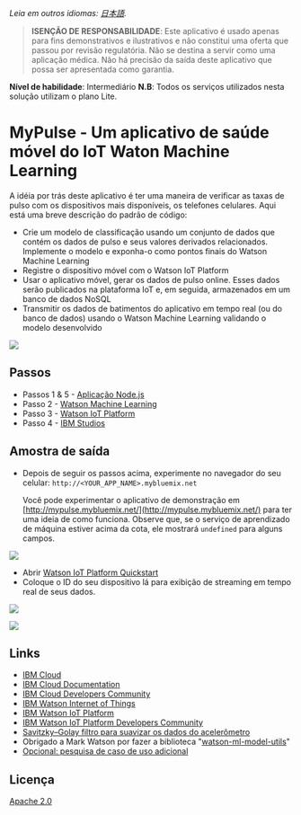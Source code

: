 *Leia em outros idiomas: [日本語](README-ja.md).*

> **ISENÇÃO DE RESPONSABILIDADE**: Este aplicativo é usado apenas para fins demonstrativos e ilustrativos e não constitui uma oferta que passou por revisão regulatória. Não se destina a servir como uma aplicação médica. Não há precisão da saída deste aplicativo que possa ser apresentada como garantia.

**__Nível de habilidade__**: Intermediário
**__N.B__**: Todos os serviços utilizados nesta solução utilizam o plano Lite. 

# MyPulse - Um aplicativo de saúde móvel do IoT Waton Machine Learning

A idéia por trás deste aplicativo é ter uma maneira de verificar as taxas de pulso com os dispositivos mais disponíveis, os telefones celulares. Aqui está uma breve descrição do padrão de código:

* Crie um modelo de classificação usando um conjunto de dados que contém os dados de pulso e seus valores derivados relacionados. Implemente o modelo e exponha-o como pontos finais do Watson Machine Learning
* Registre o dispositivo móvel com o Watson IoT Platform
* Usar o aplicativo móvel, gerar os dados de pulso online. Esses dados serão publicados na plataforma IoT e, em seguida, armazenados em um banco de dados NoSQL
* Transmitir os dados de batimentos do aplicativo em tempo real (ou do banco de dados) usando o Watson Machine Learning validando o modelo desenvolvido


![](public/img/arch-diagram-health-model-1.png)

## Passos

* Passos 1 & 5 - [Aplicação Node.js](https://github.com/hovig/pulse-iot-wml-mobile-health/blob/master/NodejsApplication.md)
* Passo 2 - [Watson Machine Learning](https://github.com/hovig/pulse-iot-wml-mobile-health/blob/master/WatsonMachineLearning.md)
* Passo 3 - [Watson IoT Platform](https://github.com/hovig/pulse-iot-wml-mobile-health/blob/master/WatsonIoTPlatform.md)
* Passo 4 - [IBM Studios](https://github.com/hovig/pulse-iot-wml-mobile-health/blob/master/IBMStudios.md)

## Amostra de saída

* Depois de seguir os passos acima, experimente no navegador do seu celular: `http://<YOUR_APP_NAME>.mybluemix.net`

  Você pode experimentar o aplicativo de demonstração em [http://mypulse.mybluemix.net/](http://mypulse.mybluemix.net/) para ter uma ideia de como funciona. Observe que, se o serviço de aprendizado de máquina estiver acima da cota, ele mostrará `undefined` para alguns campos.

![](public/img/plan.png)

* Abrir [Watson IoT Platform Quickstart](https://quickstart.internetofthings.ibmcloud.com/#/)
* Coloque o ID do seu dispositivo lá para exibição de streaming em tempo real de seus dados.

![](public/img/qs.png)

![](public/img/mypulse.gif)

## Links

* [IBM Cloud](https://bluemix.net/)  
* [IBM Cloud Documentation](https://www.ng.bluemix.net/docs/)  
* [IBM Cloud Developers Community](http://developer.ibm.com/bluemix)  
* [IBM Watson Internet of Things](http://www.ibm.com/internet-of-things/)  
* [IBM Watson IoT Platform](http://www.ibm.com/internet-of-things/iot-solutions/watson-iot-platform/)   
* [IBM Watson IoT Platform Developers Community](https://developer.ibm.com/iotplatform/)
* [Savitzky–Golay filtro para suavizar os dados do acelerômetro](https://en.wikipedia.org/wiki/Savitzky%E2%80%93Golay_filter)
* Obrigado a Mark Watson por fazer a biblioteca "[watson-ml-model-utils](https://www.npmjs.com/package/watson-ml-model-utils)"
* [Opcional: pesquisa de caso de uso adicional](https://developer.ibm.com/in/2017/05/31/watson-iot-platform-based-heart-emotion-analysis-using-lyfas-device-apache-spark/)

## Licença
[Apache 2.0](LICENSE)
